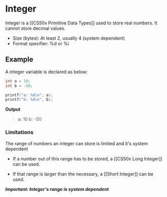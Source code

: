 # Integer
Integer is a [[CS50x Primitive Data Types]] used to store real numbers. It cannot store decimal values.

- Size (bytes):  At least 2, usually 4 (system dependent)
- Format specifier: %d or %i

## Example
A integer variable is declared as below:

```C
int a = 10;
int b = -50;

printf("a: %d\n", a);
printf("b: %d\n", b);
```

**Output**
> a: 10 
> b: -50

### Limitations
The range of numbers an integer can store is limited and it's system dependent

- If a number out of this range has to be stored, a [[CS50x Long Integer]] can be used.

- If that range is larger than the necessary, a [[Short Integer]] can be used.

***Important: Integer's range is system dependent***
